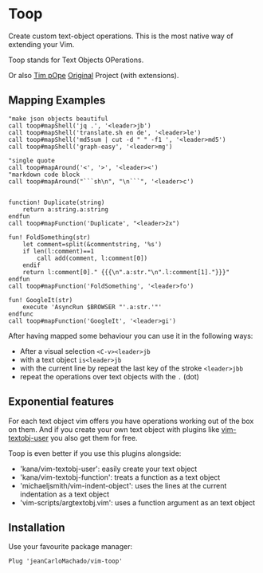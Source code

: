 # Toop

Create custom text-object operations.  This is the most native way of extending your Vim.

Toop stands for Text Objects OPerations.

Or also [Tim pOpe](https://github.com/tpope) [Original](http://vim.wikia.com/wiki/Act_on_text_objects_with_custom_functions) Project (with extensions).

## Mapping Examples

```vim
"make json objects beautiful
call toop#mapShell('jq .', '<leader>jb')
call toop#mapShell('translate.sh en de', '<leader>le')
call toop#mapShell('md5sum | cut -d " " -f1 ', '<leader>md5')
call toop#mapShell('graph-easy', '<leader>mg')

"single quote
call toop#mapAround('<', '>', '<leader><')
"markdown code block
call toop#mapAround("```sh\n", "\n```", '<leader>c')


function! Duplicate(string)
    return a:string.a:string
endfun
call toop#mapFunction('Duplicate', "<leader>2x")

fun! FoldSomething(str)
    let comment=split(&commentstring, '%s')
    if len(l:comment)==1
        call add(comment, l:comment[0])
    endif
    return l:comment[0]." {{{\n".a:str."\n".l:comment[1]."}}}"
endfun
call toop#mapFunction('FoldSomething', '<leader>fo')

fun! GoogleIt(str)
    execute 'AsyncRun $BROWSER "'.a:str.'"'
endfunc
call toop#mapFunction('GoogleIt', '<leader>gi')

```

After having mapped some behaviour you can use it in the following ways:


- After a visual selection `<C-v><leader>jb`
- with a text object `is<leader>jb`
- with the current line by repeat the last key of the stroke `<leader>jbb`
- repeat the operations over text  objects with the  `.` (dot)


## Exponential features


For each text object vim offers you have operations working out of the box on them. And if you create your own text object with plugins like [vim-textobj-user](https://github.com/kana/vim-textobj-user) you also get them for free.

Toop is even better if you use this plugins alongside:

 - 'kana/vim-textobj-user': easily create your text object
 - 'kana/vim-textobj-function': treats a function as a text object
 - 'michaeljsmith/vim-indent-object': uses the lines at the current indentation as a text object
 - 'vim-scripts/argtextobj.vim': uses a function  argument as an text object


## Installation


Use your favourite package manager:
```vim
Plug 'jeanCarloMachado/vim-toop'
```

